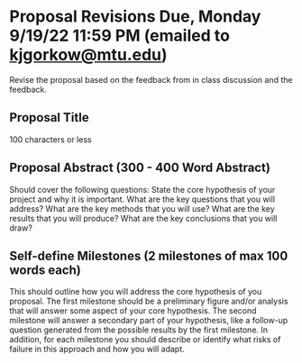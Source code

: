# Proposal Revisions Due, Monday 9/19/22 11:59 PM (emailed to kjgorkow@mtu.edu)

Revise the proposal based on the feedback from in class discussion and the feedback.

## Proposal Title 
100 characters or less

## Proposal Abstract (300 - 400 Word Abstract)
Should cover the following questions:
State the core hypothesis of your project and why it is important.
What are the key questions that you will address?
What are the key methods that you will use?
What are the key results that you will produce?
What are the key conclusions that you will draw?


## Self-define Milestones (2 milestones of max 100 words each)
This should outline how you will address the core hypothesis of you proposal. 
The first milestone should be a preliminary figure and/or analysis that will answer some aspect of your core hypothesis.
The second milestone will answer a secondary part of your hypothesis, like a follow-up question generated from the possible results by the first milestone.
In addition, for each milestone you should describe or identify what risks of failure in this approach and how you will adapt.



